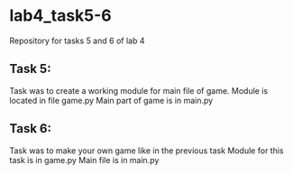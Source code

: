 # lab4_task5-6
Repository for tasks 5 and 6 of lab 4

## Task 5:
Task was to create a working module for main file of game.
Module is located in file game.py
Main part of game is in main.py

## Task 6:
Task was to make your own game like in the previous task
Module for this task is in game.py
Main file is in main.py
